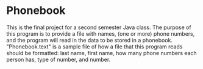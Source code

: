 # Phonebook
This is the final project for a second semester Java class. The purpose of this program is to provide a file with names, (one or more) phone numbers, and the program will read in the data to be stored in a phonebook. "Phonebook.text" is a sample file of how a file that this program reads should be formatted: last name, first name, how many phone numbers each person has, type of number, and number.
